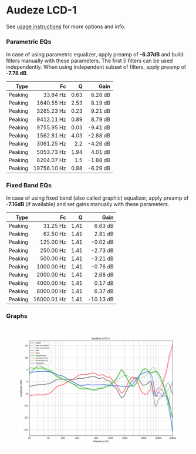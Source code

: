 # Audeze LCD-1
See [usage instructions](https://github.com/jaakkopasanen/AutoEq#usage) for more options and info.

### Parametric EQs
In case of using parametric equalizer, apply preamp of **-6.37dB** and build filters manually
with these parameters. The first 5 filters can be used independently.
When using independent subset of filters, apply preamp of **-7.78 dB**.

| Type    | Fc          |    Q | Gain     |
|--------:|------------:|-----:|---------:|
| Peaking | 33.84 Hz    | 0.63 | 6.28 dB  |
| Peaking | 1640.55 Hz  | 2.53 | 8.19 dB  |
| Peaking | 3265.23 Hz  | 0.23 | 9.21 dB  |
| Peaking | 9412.11 Hz  | 0.89 | 8.79 dB  |
| Peaking | 9755.95 Hz  | 0.03 | -9.41 dB |
| Peaking | 1562.81 Hz  | 4.03 | -2.88 dB |
| Peaking | 3061.25 Hz  | 2.2  | -4.26 dB |
| Peaking | 5053.73 Hz  | 1.94 | 4.01 dB  |
| Peaking | 8204.07 Hz  | 1.5  | -1.88 dB |
| Peaking | 19756.10 Hz | 0.88 | -6.29 dB |

### Fixed Band EQs
In case of using fixed band (also called graphic) equalizer, apply preamp of **-7.16dB**
(if available) and set gains manually with these parameters.

| Type    | Fc          |    Q | Gain      |
|--------:|------------:|-----:|----------:|
| Peaking | 31.25 Hz    | 1.41 | 6.63 dB   |
| Peaking | 62.50 Hz    | 1.41 | 2.81 dB   |
| Peaking | 125.00 Hz   | 1.41 | -0.02 dB  |
| Peaking | 250.00 Hz   | 1.41 | -2.73 dB  |
| Peaking | 500.00 Hz   | 1.41 | -3.21 dB  |
| Peaking | 1000.00 Hz  | 1.41 | -0.76 dB  |
| Peaking | 2000.00 Hz  | 1.41 | 2.68 dB   |
| Peaking | 4000.00 Hz  | 1.41 | 0.17 dB   |
| Peaking | 8000.00 Hz  | 1.41 | 6.37 dB   |
| Peaking | 16000.01 Hz | 1.41 | -10.13 dB |

### Graphs
![](./Audeze%20LCD-1.png)